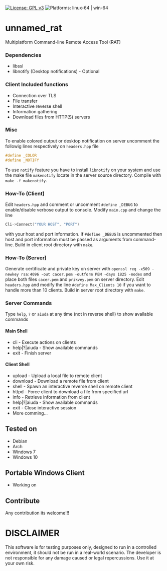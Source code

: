 [![License: GPL v3](https://img.shields.io/badge/License-GPLv3-blue.svg)](https://www.gnu.org/licenses/gpl-3.0) ![Platforms: linux-64 | win-64](https://img.shields.io/badge/platform-linux--64%20|%20win--64-success.svg)
# unnamed_rat
Multiplatform Command-line Remote Access Tool (RAT)

### Dependencies
- libssl
- libnotify (Desktop notifications) - Optional

### Client Included functions
- Connection over TLS
- File transfer
- Interactive reverse shell
- Information gathering
- Download files from HTTP(S) servers

### Misc
To enable colored output or desktop notification on server uncomment the followig lines respectively on `headers.hpp` file 
```cpp
#define _COLOR 
#define _NOTIFY
```
To use `notify` feature you have to install `libnotify` on your system and use the make file `makenotify` locate in the server source directory.
Compile with `make -f makenotify`.

### How-To (Client)
Edit `headers.hpp` and comment or uncomment `#define _DEBUG` to enable/disable verbose output to console. Modify `main.cpp` and change the line
```cpp
Cli->Connect("YOUR HOST", "PORT")
```
with your host and port information. If `#define _DEBUG` is uncommented then host and port information must be passed as arguments from command-line. Build in client root directory with `make`.

### How-To (Server)
Generate certificate and private key on server with `openssl req -x509 -newkey rsa:4096 -out cacer.pem -outform PEM -days 1825 -nodes` and place both files `cacer.pem` and `prikvey.pem` on server directory.
Edit `headers.hpp` and modify the line `#define Max_Clients 10` if you want to handle more than 10 clients. Build in server root directory with `make`.

### Server Commands
Type `help`, `?` or `aiuda` at any time (not in reverse shell) to show available commands

#### Main Shell
- cli - Execute actions on clients
- help|?|aiuda - Show available commands
- exit - Finish server

#### Client Shell
- upload - Upload a local file to remote client
- download - Download a remote file from client
- shell - Spawn an interactive reverse shell on remote client
- httpd - Force client to download a file from specified url
- info - Retrieve information from client
- help|?|aiuda - Show available commands
- exit - Close interactive session
- More comming...

## Tested on
- Debian
- Arch
- Windows 7
- Windows 10

## Portable Windows Client
- Working on

## Contribute
Any contribution its welcome!!!

# DISCLAIMER
This software is for testing purposes only, designed to run in a controlled environment, it should not be run in a real-world scenario. The developer is not responsible for any damage caused or legal repercussions. Use it at your own risk.
